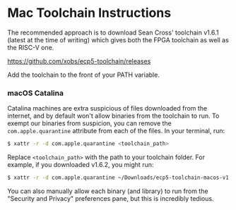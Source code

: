# Mac Toolchain Instructions

The recommended approach is to download Sean Cross' toolchain v1.6.1 (latest at the time of writing) which gives both the FPGA toolchain as well as the RISC-V one.

https://github.com/xobs/ecp5-toolchain/releases

Add the toolchain to the front of your PATH variable.


### macOS Catalina

Catalina machines are extra suspicious of files downloaded from the internet, and by default won't allow binaries from the toolchain to run. To exempt our binaries from
suspicion, you can remove the `com.apple.quarantine` attribute from each of the files. In your terminal, run:

```sh
$ xattr -r -d com.apple.quarantine <toolchain_path>
```

Replace `<toolchain_path>` with the path to your toolchain folder. For example, if you downloaded v1.6.2, you might run:

```sh
$ xattr -r -d com.apple.quarantine ~/Downloads/ecp5-toolchain-macos-v1.6.2
```

You can also manually allow each binary (and library) to run from the "Security and Privacy" preferences pane, but this is incredibly tedious.
